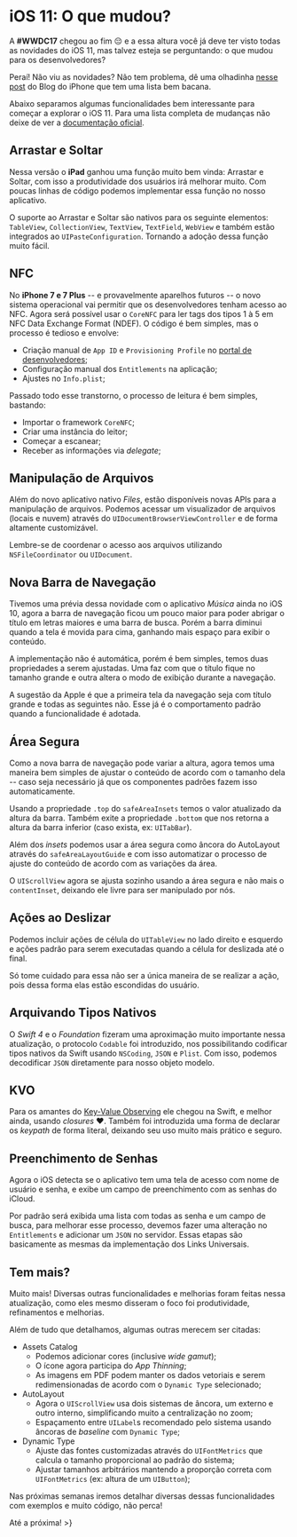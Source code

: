 iOS 11: O que mudou?
===
A **#WWDC17** chegou ao fim 😔 e a essa altura você já deve ter visto todas as novidades do iOS 11, mas talvez esteja se perguntando: o que mudou para os desenvolvedores?

Peraí! Não viu as novidades? Não tem problema, dê uma olhadinha [nesse post][bdi-ios] do Blog do iPhone que tem uma lista bem bacana.

Abaixo separamos algumas funcionalidades bem interessante para começar a explorar o iOS 11. Para uma lista completa de mudanças não deixe de ver a [documentação oficial][api-diff].

Arrastar e Soltar
---
Nessa versão o **iPad** ganhou uma função muito bem vinda: Arrastar e Soltar, com isso a produtividade dos usuários irá melhorar muito. Com poucas linhas de código podemos implementar essa função no nosso aplicativo.

O suporte ao Arrastar e Soltar são nativos para os seguinte elementos: `TableView`, `CollectionView`, `TextView`, `TextField`, `WebView` e também estão integrados ao `UIPasteConfiguration`. Tornando a adoção dessa função muito fácil.

NFC
---
No **iPhone 7 e 7 Plus** -- e provavelmente aparelhos futuros -- o novo sistema operacional vai permitir que os desenvolvedores tenham acesso ao NFC. Agora será possível usar o `CoreNFC` para ler tags dos tipos 1 à 5 em NFC Data Exchange Format (NDEF). O código é bem simples, mas o processo é tedioso e envolve:
- Criação manual de `App ID` e `Provisioning Profile` no [portal de desenvolvedores][apple-dev];
- Configuração manual dos `Entitlements` na aplicação;
- Ajustes no `Info.plist`;

Passado todo esse transtorno, o processo de leitura é bem simples, bastando:
- Importar o framework `CoreNFC`;
- Criar uma instância do leitor;
- Começar a escanear;
- Receber as informações via _delegate_;

Manipulação de Arquivos
---
Além do novo aplicativo nativo _Files_, estão disponíveis novas APIs para a manipulação de arquivos. Podemos acessar um visualizador de arquivos (locais e nuvem) através do `UIDocumentBrowserViewController` e de forma altamente customizável.

Lembre-se de coordenar o acesso aos arquivos utilizando `NSFileCoordinator` ou `UIDocument`.

Nova Barra de Navegação
---
Tivemos uma prévia dessa novidade com o aplicativo _Música_ ainda no iOS 10, agora a barra de navegação ficou um pouco maior para poder abrigar o título em letras maiores e uma barra de busca. Porém a barra diminui quando a tela é movida para cima, ganhando mais espaço para exibir o conteúdo.

A implementação não é automática, porém é bem simples, temos duas propriedades a serem ajustadas. Uma faz com que o título fique no tamanho grande e outra altera o modo de exibição durante a navegação.

A sugestão da Apple é que a primeira tela da navegação seja com título grande e todas as seguintes não. Esse já é o comportamento padrão quando a funcionalidade é adotada.

Área Segura
---
Como a nova barra de navegação pode variar a altura, agora temos uma maneira bem simples de ajustar o conteúdo de acordo com o tamanho dela -- caso seja necessário já que os componentes padrões fazem isso automaticamente.

Usando a propriedade `.top` do `safeAreaInsets` temos o valor atualizado da altura da barra. Também exite a propriedade `.bottom` que nos retorna a altura da barra inferior (caso exista, ex: `UITabBar`).

Além dos _insets_ podemos usar a área segura como âncora do AutoLayout através do `safeAreaLayoutGuide` e com isso automatizar o processo de ajuste do conteúdo de acordo com as variações da área.

O `UIScrollView` agora se ajusta sozinho usando a área segura e não mais o `contentInset`, deixando ele livre para ser manipulado por nós.

Ações ao Deslizar
---
Podemos incluir ações de célula do `UITableView` no lado direito e esquerdo e ações padrão para serem executadas quando a célula for deslizada até o final.

Só tome cuidado para essa não ser a única maneira de se realizar a ação, pois dessa forma elas estão escondidas do usuário.

Arquivando Tipos Nativos
---
O _Swift 4_ e o _Foundation_ fizeram uma aproximação muito importante nessa atualização, o protocolo `Codable` foi introduzido, nos possibilitando codificar tipos nativos da Swift usando `NSCoding`, `JSON` e `Plist`. Com isso, podemos decodificar `JSON` diretamente para nosso objeto modelo.

KVO
---
Para os amantes do [Key-Value Observing][doc-kvo] ele chegou na Swift, e melhor ainda, usando _closures_ ❤️. Também foi introduzida uma forma de declarar os _keypath_ de forma literal, deixando seu uso muito mais prático e seguro.

Preenchimento de Senhas
---
Agora o iOS detecta se o aplicativo tem uma tela de acesso com nome de usuário e senha, e exibe um campo de preenchimento com as senhas do iCloud.

Por padrão será exibida uma lista com todas as senha e um campo de busca, para melhorar esse processo, devemos fazer uma alteração no `Entitlements` e adicionar um `JSON` no servidor. Essas etapas são basicamente as mesmas da implementação dos Links Universais.

Tem mais?
---
Muito mais! Diversas outras funcionalidades e melhorias foram feitas nessa atualização, como eles mesmo disseram o foco foi produtividade, refinamentos e melhorias.

Além de tudo que detalhamos, algumas outras merecem ser citadas:
- Assets Catalog
	- Podemos adicionar cores (inclusive _wide gamut_);
	- O ícone agora participa do _App Thinning_;
	- As imagens em PDF podem manter os dados vetoriais e serem redimensionadas de acordo com o `Dynamic Type` selecionado;
- AutoLayout
	- Agora o `UIScrollView` usa dois sistemas de âncora, um externo e outro interno, simplificando muito a centralização no zoom;
	- Espaçamento entre `UILabel`s recomendado pelo sistema usando âncoras de _baseline_ com `Dynamic Type`;
- Dynamic Type
	- Ajuste das fontes customizadas através do `UIFontMetrics` que calcula o tamanho proporcional ao padrão do sistema;
	- Ajustar tamanhos arbitrários mantendo a proporção correta com `UIFontMetrics` (ex: altura de um `UIButton`);

Nas próximas semanas iremos detalhar diversas dessas funcionalidades com exemplos e muito código, não perca!

Até a próxima!
\>}

[bdi-ios]: https://blogdoiphone.com/2017/06/confira-algumas-novidades-que-virao-no-ios-11/
[api-diff]: https://developer.apple.com/documentation?changes=latest_minor
[apple-dev]: https://developer.apple.com/
[doc-kvo]: https://developer.apple.com/library/content/documentation/Cocoa/Conceptual/KeyValueObserving/KeyValueObserving.html
